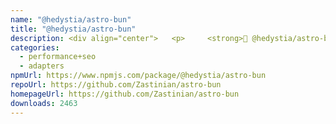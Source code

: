 ```yaml
---
name: "@hedystia/astro-bun"
title: "@hedystia/astro-bun"
description: <div align="center">   <p>     <strong>🚀 @hedystia/astro-bun</strong>   </p>
categories:
  - performance+seo
  - adapters
npmUrl: https://www.npmjs.com/package/@hedystia/astro-bun
repoUrl: https://github.com/Zastinian/astro-bun
homepageUrl: https://github.com/Zastinian/astro-bun
downloads: 2463
---
```

